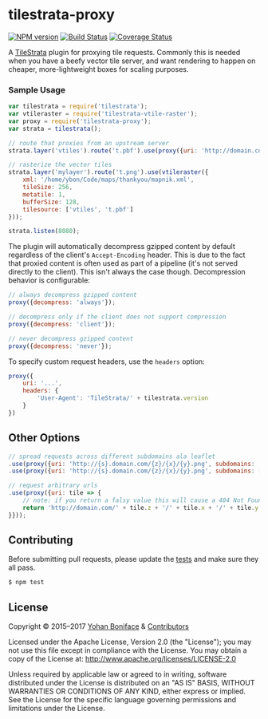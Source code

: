 # tilestrata-proxy
[![NPM version](http://img.shields.io/npm/v/tilestrata-proxy.svg?style=flat)](https://www.npmjs.org/package/tilestrata-proxy)
[![Build Status](https://travis-ci.org/naturalatlas/tilestrata-proxy.svg)](https://travis-ci.org/naturalatlas/tilestrata-proxy)
[![Coverage Status](http://img.shields.io/codecov/c/github/naturalatlas/tilestrata-proxy/master.svg?style=flat)](https://codecov.io/github/naturalatlas/tilestrata-proxy)

A [TileStrata](https://github.com/naturalatlas/tilestrata) plugin for proxying tile requests. Commonly this is needed when you have a beefy vector tile server, and want rendering to happen on cheaper, more-lightweight boxes for scaling purposes.

### Sample Usage

```js
var tilestrata = require('tilestrata');
var vtileraster = require('tilestrata-vtile-raster');
var proxy = require('tilestrata-proxy');
var strata = tilestrata();

// route that proxies from an upstream server
strata.layer('vtiles').route('t.pbf').use(proxy({uri: 'http://domain.com/{z}/{x}/{y}.mvt'}));

// rasterize the vector tiles
strata.layer('mylayer').route('t.png').use(vtileraster({
    xml: '/home/ybon/Code/maps/thankyou/mapnik.xml',
    tileSize: 256,
    metatile: 1,
    bufferSize: 128,
    tilesource: ['vtiles', 't.pbf']
}));

strata.listen(8080);
```

The plugin will automatically decompress gzipped content by default regardless of the client's `Accept-Encoding` header. This is due to the fact that proxied content is often used as part of a pipeline (it's not served directly to the client). This isn't always the case though. Decompression behavior is configurable:

```js
// always decompress gzipped content
proxy({decompress: 'always'});

// decompress only if the client does not support compression
proxy({decompress: 'client'});

// never decompress gzipped content
proxy({decompress: 'never'});
```

To specify custom request headers, use the `headers` option:

```js
proxy({
	uri: '...',
	headers: {
		'User-Agent': 'TileStrata/' + tilestrata.version
	}
})
```

## Other Options

```js
// spread requests across different subdomains ala leaflet
.use(proxy({uri: 'http://{s}.domain.com/{z}/{x}/{y}.png', subdomains: 'abc'}));
.use(proxy({uri: 'http://{s}.domain.com/{z}/{x}/{y}.png', subdomains: ['a', 'b', 'c']}));

// request arbitrary urls
.use(proxy({uri: tile => {
	// note: if you return a falsy value this will cause a 404 Not Found to be returned
	return 'http://domain.com/' + tile.z + '/' + tile.x + '/' + tile.y + '.png';
}}));
```

## Contributing

Before submitting pull requests, please update the [tests](test) and make sure they all pass.

```sh
$ npm test
```

## License

Copyright &copy; 2015–2017 [Yohan Boniface](https://github.com/yohanboniface) & [Contributors](https://github.com/naturalatlas/tilestrata-proxy/graphs/contributors)

Licensed under the Apache License, Version 2.0 (the "License"); you may not use this file except in compliance with the License. You may obtain a copy of the License at: http://www.apache.org/licenses/LICENSE-2.0

Unless required by applicable law or agreed to in writing, software distributed under the License is distributed on an "AS IS" BASIS, WITHOUT WARRANTIES OR CONDITIONS OF ANY KIND, either express or implied. See the License for the specific language governing permissions and limitations under the License.
